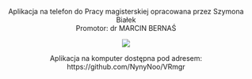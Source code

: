 <p align="center">
Aplikacja na telefon do Pracy magisterskiej opracowana przez Szymona Białek <br>
Promotor: dr MARCIN BERNAŚ
</p>
<p align="center">
<img src="https://github.com/user-attachments/assets/e56e1c81-de53-40d6-8780-5220112ed84f">
</p>

<p align="center">
Aplikacja na komputer dostępna pod adresem:
https://github.com/NynyNoo/VRmgr
</p>
